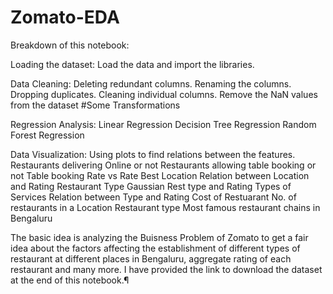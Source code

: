 # Zomato-EDA

Breakdown of this notebook:

Loading the dataset: Load the data and import the libraries.

Data Cleaning:
Deleting redundant columns.
Renaming the columns.
Dropping duplicates.
Cleaning individual columns.
Remove the NaN values from the dataset
#Some Transformations

Regression Analysis:
Linear Regression
Decision Tree Regression
Random Forest Regression

Data Visualization: Using plots to find relations between the features.
Restaurants delivering Online or not
Restaurants allowing table booking or not
Table booking Rate vs Rate
Best Location
Relation between Location and Rating
Restaurant Type
Gaussian Rest type and Rating
Types of Services
Relation between Type and Rating
Cost of Restuarant
No. of restaurants in a Location
Restaurant type
Most famous restaurant chains in Bengaluru

The basic idea is analyzing the Buisness Problem of Zomato to get a fair idea about the factors affecting the establishment of
different types of restaurant at different places in Bengaluru, aggregate rating of each restaurant and many more. 
I have provided the link to download the dataset at the end of this notebook.¶
